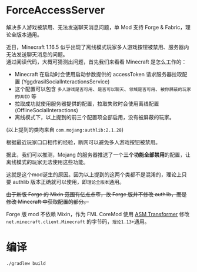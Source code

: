 # ForceAccessServer

解决多人游戏被禁用、无法发送聊天消息问题，单 Mod 支持 Forge & Fabric，理论全版本通用。

近日，Minecraft 1.16.5 似乎出现了离线模式玩家多人游戏按钮被禁用、服务器内无法发送聊天消息的问题。  
通过阅读代码，大概可猜测出问题，首先我们来看看 Minecraft 是怎么工作的：

* Minecraft 在启动时会使用启动参数提供的 accessToken 请求服务器拉取配置 (YggdrasilSocialInteractionsService)
* 这个配置可以包含 `多人游戏是否可用`、`是否可以聊天`、`领域是否可用`、`被你屏蔽的玩家的UUID` 等
* 拉取成功就使用服务器提供的配置，拉取失败时会使用离线配置 (OfflineSocialInteractions)
* 离线模式下，以上提到的前三个配置项全部启用，没有被屏蔽的玩家。

(以上提到的类均来自 `com.mojang:authlib:2.1.28`)

根据最近玩家口口相传的经验，断网可以避免多人游戏按钮被禁用。

据此，我们可以推测，Mojang 的服务器推送了一个**三个功能全部禁用**的配置，让离线模式的玩家无法使用这些功能。

这就是这个mod诞生的原因。因为以上提到的这两个类都不是混淆的，理论上只要 authlib 版本正确就可以使用，即`理论全版本`通用。

~~由于新版 Forge 的 Mixin 范围有亿点点窄，故 Forge 版并不修改 authlib，而是修改 Minecraft 中获取配置的部分。~~

Forge 版 mod 不依赖 Mixin，作为 FML CoreMod 使用 [ASM Transformer](src/main/resources/transformer.fas.js) 修改 `net.minecraft.client.Minecraft` 的字节码，`理论1.13+`通用。

# 编译

```shell
./gradlew build
```

